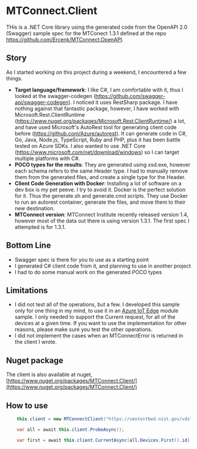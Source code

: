 # MTConnect.Client
THis is a .NET Core library using the generated code from the OpenAPI 2.0 (Swagger) sample spec for the MTConect 1.3.1 defined at the repo https://github.com/Ercenk/MTConnect.OpenAPI.

## Story

As I started working on this project during a weekend, I encountered a few things.

* **Target language/framework**: I like C#, I am comfortable with it, thus I looked at the swagger-codegen (https://github.com/swagger-api/swagger-codegen). I noticed it uses RestSharp package. I have nothing against that fantastic package, however, I have worked with Microsoft.Rest.ClientRuntime (https://www.nuget.org/packages/Microsoft.Rest.ClientRuntime/) a lot, and have used Microsoft's AutoRest tool for generating client code before (https://github.com/Azure/autorest). It can generate code in C#, Go, Java, Node.js, TypeScript, Ruby and PHP, plus it has been battle tested on Azure SDKs. I also wanted to use .NET Core (https://www.microsoft.com/net/download/windows) so I can target multiple platforms with C#.
* **POCO types for the results**: They are generated using xsd.exe, however each schema refers to the same Header type. I had to manually remove them from the generated files, and create a single type for the Header.
* **Client Code Generation with Docker**: Installing a lot of software on a dev box is my pet peeve. I try to avoid it. Docker is the perfect solution for it. Thus the generate.sh and generate.cmd scripts. They use Docker to run an autorest container, generate the files, and move them to their new destination.
* **MTConnect version**: MTConnect Institute recently released version 1.4, however most of the data out there is using version 1.3.1. The first spec I attempted is for 1.3.1.

## Bottom Line

* Swagger spec is there for you to use as a starting point
* I generated C# client code from it, and planning to use in another project
* I had to do some manual work on the generated POCO types

## Limitations 

* I did not test all of the operations, but a few. I developed this sample only for one thing in my mind, to use it in an [Azure IoT Edge](https://docs.microsoft.com/en-us/azure/iot-edge/how-iot-edge-works) module sample. I only needed to support the Current request, for all of the devices at a given time. If you want to use the implementation for other reasons, please make sure you test the other operations.
* I did not implement the cases when an MTConnectError is returned in the client I wrote.


## Nuget package

The client is also available at nuget, [https://www.nuget.org/packages/MTConnect.Client/](https://www.nuget.org/packages/MTConnect.Client/)

## How to use

```c#
    this.client = new MTConnectClient("https://smstestbed.nist.gov/vds");

    var all = await this.client.ProbeAsync();

    var first = await this.client.CurrentAsync(all.Devices.First().id);
```